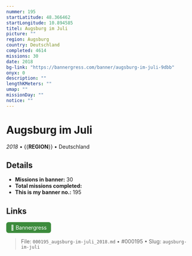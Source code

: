 ```yaml
---
nummer: 195
startLatitude: 48.366462
startLongitude: 10.894585
titel: Augsburg im Juli
picture: ""
region: Augsburg
country: Deutschland
completed: 4614
missions: 30
date: 2018
bg-link: "https://bannergress.com/banner/augsburg-im-juli-9dbb"
onyx: 0
description: ""
lengthKMeters: ""
umap: ""
missionDay: ""
notice: ""
---
```

# Augsburg im Juli

*2018* • {{__REGION__}} • Deutschland





## Details

- **Missions in banner:** 30
- **Total missions completed:** 
- **This is my banner no.:** 195





## Links
<a href="https://bannergress.com/banner/augsburg-im-juli-9dbb" target="_blank" style="display:inline-block;margin-right:8px;padding:6px 12px;background:#3c8b3c;color:#fff;text-decoration:none;border-radius:6px;">🔗 Bannergress</a>



> File: `000195_augsburg-im-juli_2018.md` • #000195 • Slug: `augsburg-im-juli`
